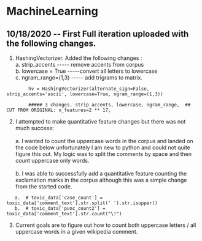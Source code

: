 # MachineLearning

## 10/18/2020 -- First Full iteration uploaded with the following changes. 
1. HashingVectorizer. Added the following changes : <br/>
        a. strip_accents ----- remove accents from corpus <br/>
        b. lowercase = True -----convert all letters to lowercase <br/>
        c. ngram_range=(1,3) ----- add trigrams to matrix. <br/>
```if (not test): # fit_transform()
        hv = HashingVectorizer(alternate_sign=False, strip_accents='ascii', lowercase=True, ngram_range=(1,3))
        
        ##### 3 changes. strip accents, lowercase, ngram_range,  ## CUT FROM ORIGINAL: n_features=2 ** 17,
```
2. I attempted to make quantitative feature changes but there was not much success:<br/>
       <br/>           a. I wanted to count the uppercase words in the corpus and landed on the code below unfortunately I
         am new to python and could not quite figure this out. My logic was to split the comments by space and then count uppercase only words.<br/> 
       <br/>         b. I was able to successfully add a quantitative feature counting the exclamation marks in the corpus although this was a simple change from the started code.
        
```
   a.  # toxic_data['case_count'] = toxic_data['comment_text'].str.split(' ').str.isupper()
   b.  # toxic_data['punc_count2'] = toxic_data['comment_text'].str.count("\!")
```
3. Current goals are to figure out how to count both uppercase letters / all uppercase words in a given wikipedia comment. 
